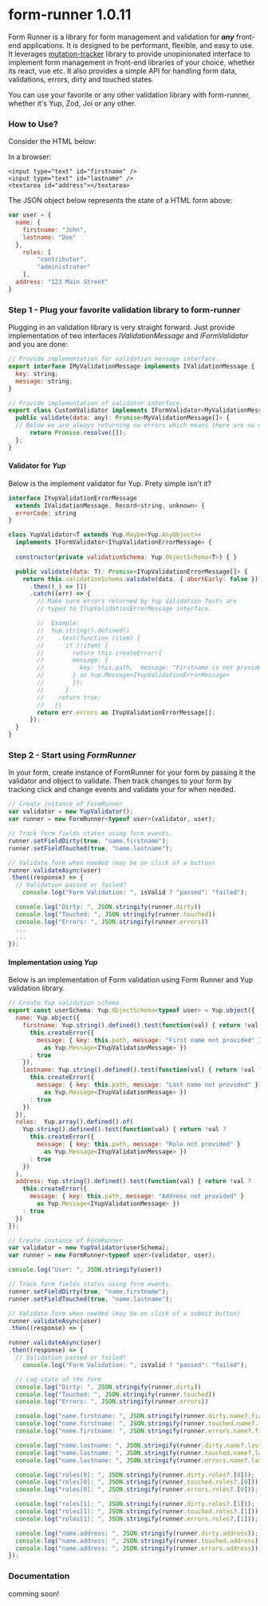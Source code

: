 # form-runner 1.0.11
Form Runner is a library for form management and validation for ***any*** front-end applications. It is designed to be performant, flexible, and easy to use. It leverages [mutation-tracker](https://www.npmjs.com/package/mutation-tracker) library to provide unopinionated interface to implement form management in front-end libraries of your choice, whether its react, vue etc. It also provides a simple API for handling form data, validations, errors, dirty and touched states.

You can use your favorite or any other validation library with form-runner, whether it's Yup, Zod, Joi or any other.

### How to Use?

Consider the HTML below:

In a browser:
```browser
<input type="text" id="firstname" />
<input type="text" id="lastname" />
<textarea id="address"></textarea>
```
The JSON object below represents the state of a HTML form above:
```javascript
var user = {
  name: {
    firstname: "John",
    lastname: "Doe"
  },
    roles: [
        "contributor",
        "administrator"
    ],
  address: "123 Main Street"
}
```

### Step 1 - Plug your favorite validation library to form-runner
Plugging in an validation library is very straight forward. Just provide implementation of two interfaces *IValidationMessage* and *IFormValidator* and you are done:

```javascript
// Provide implementation for validation message interface.
export interface IMyValidationMessage implements IValidationMessage {
  key: string;
  message: string;
}

// Provide implementation of validator interface.
export class CustomValidator implements IFormValidator<MyValidationMessage> {
  public validate(data: any): Promise<MyValidationMessage[]> {
  // Below we are always returning no errors which means there are no errors.
      return Promise.resolve([]);
  };
}
```
#### Validator for *Yup*

Below is the implement validator for Yup. Prety simple isn't it?

```javascript
interface IYupValidationErrorMessage 
  extends IValidationMessage, Record<string, unknown> {
  errorCode: string
}

class YupValidator<T extends Yup.Maybe<Yup.AnyObject>> 
  implements IFormValidator<IYupValidationErrorMessage> {
  
  constructor(private validationSchema: Yup.ObjectSchema<T>) { }

  public validate(data: T): Promise<IYupValidationErrorMessage[]> {
    return this.validationSchema.validate(data, { abortEarly: false })
      .then((_) => [])
      .catch((err) => {
        // Make sure errors returned by Yup Validation Tests are 
        // typed to IYupValidationErrorMessage interface.

        //  Example:
        //  Yup.string().defined()
        //    .test(function (item) {
        //      if (!item) {
        //        return this.createError({
        //        message: {
        //          key: this.path,  message: "Firstname is not provided."
        //        } as Yup.Message<IYupValidationErrorMessage>
        //        });
        //      }
        //    return true;
        //   })
        return err.errors as IYupValidationErrorMessage[];
      });
  }
}
```

### Step 2 - Start using *FormRunner*

In your form, create instance of FormRunner for your form by passing it the validator and object to validate. Then track changes to your form by tracking click and change events and validate your for when needed.

```javascript
// Create instance of FormRunner
var validator = new YupValidator();
var runner = new FormRunner<typeof user>(validator, user);

// Track form fields states using form events.
runner.setFieldDirty(true, "name.firstname");
runner.setFieldTouched(true, "name.lastname");

// Validate form when needed (may be on click of a button)
runner.validateAsync(user)
.then((response) => {
  // Validation passed or failed?
    console.log("Form Validation: ", isValid ? "passed": "failed");

  console.log("Dirty: ", JSON.stringify(runner.dirty))
  console.log("Touched: ", JSON.stringify(runner.touched))
  console.log("Errors: ", JSON.stringify(runner.errors))
  ...
  ...
});

```

#### Implementation using *Yup*
Below is an implementation of Form validation using Form Runner and Yup validation library.  

```javascript
// Create Yup validation schema
export const userSchema: Yup.ObjectSchema<typeof user> = Yup.object({
  name: Yup.object({
    firstname: Yup.string().defined().test(function(val) { return !val ?
      this.createError({ 
        message: { key: this.path, message: "First name not provided" } 
          as Yup.Message<IYupValidationMessage> })
      : true 
    }),
    lastname: Yup.string().defined().test(function(val) { return !val ?
      this.createError({ 
        message: { key: this.path, message: "Last name not provided" }
          as Yup.Message<IYupValidationMessage> })
      : true 
    })
  }),
  roles:  Yup.array().defined().of(
    Yup.string().defined().test(function(val) { return !val ?
      this.createError({ 
        message: { key: this.path, message: "Role not provided" } 
          as Yup.Message<IYupValidationMessage> })
      : true 
    })
  ),
  address: Yup.string().defined().test(function(val) { return !val ?
    this.createError({ 
      message: { key: this.path, message: "Address not provided" } 
        as Yup.Message<IYupValidationMessage> })
    : true 
  })
});

// Create instance of FormRunner
var validator = new YupValidator(userSchema);
var runner = new FormRunner<typeof user>(validator, user);

console.log("User: ", JSON.stringify(user))

// Track form fields states using form events.
runner.setFieldDirty(true, "name.firstname");
runner.setFieldTouched(true, "name.lastname");

// Validate form when needed (may be on click of a submit button)
runner.validateAsync(user)
.then((response) => {

runner.validateAsync(user)
.then((response) => {
  // Validation passed or failed?
    console.log("Form Validation: ", isValid ? "passed": "failed");

  // Log state of the form
  console.log("Dirty: ", JSON.stringify(runner.dirty))
  console.log("Touched: ", JSON.stringify(runner.touched))
  console.log("Errors: ", JSON.stringify(runner.errors))

  console.log("name.firstname: ", JSON.stringify(runner.dirty.name?.firstname));
  console.log("name.firstname: ", JSON.stringify(runner.touched.name?.firstname));
  console.log("name.firstname: ", JSON.stringify(runner.errors.name?.firstname));

  console.log("name.lastname: ", JSON.stringify(runner.dirty.name?.lastname))
  console.log("name.lastname: ", JSON.stringify(runner.touched.name?.lastname))
  console.log("name.lastname: ", JSON.stringify(runner.errors.name?.lastname));

  console.log("roles[0]: ", JSON.stringify(runner.dirty.roles?.[0]));
  console.log("roles[0]: ", JSON.stringify(runner.touched.roles?.[0]));
  console.log("roles[0]: ", JSON.stringify(runner.errors.roles?.[0]));

  console.log("roles[1]: ", JSON.stringify(runner.dirty.roles?.[1]));
  console.log("roles[1]: ", JSON.stringify(runner.touched.roles?.[1]));
  console.log("roles[1]: ", JSON.stringify(runner.errors.roles?.[1]));

  console.log("name.address: ", JSON.stringify(runner.dirty.address));
  console.log("name.address: ", JSON.stringify(runner.touched.address));
  console.log("name.address: ", JSON.stringify(runner.errors.address));
});

```

### Documentation

comming soon!

